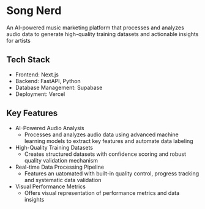 # Song Nerd
An AI-powered music marketing platform that processes and analyzes audio data to generate high-quality training datasets and actionable insights for artists

## Tech Stack
* Frontend: Next.js
* Backend: FastAPI, Python
* Database Management: Supabase
* Deployment: Vercel

## Key Features
* AI-Powered Audio Analysis
  * Processes and analyzes audio data using advanced machine learning models to extract key features and automate data labeling
* High-Quality Training Datasets
  * Creates structured datasets with confidence scoring and robust quality validation mechanism
* Real-time Data Processing Pipeline
  * Features an uatomated with built-in quality control, progress tracking and systematic data validation 
* Visual Performance Metrics
  * Offers visual representation of performance metrics and data insights 